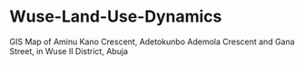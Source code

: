 # Wuse-Land-Use-Dynamics
GIS Map of Aminu Kano Crescent, Adetokunbo Ademola Crescent and Gana Street, in Wuse II District, Abuja
